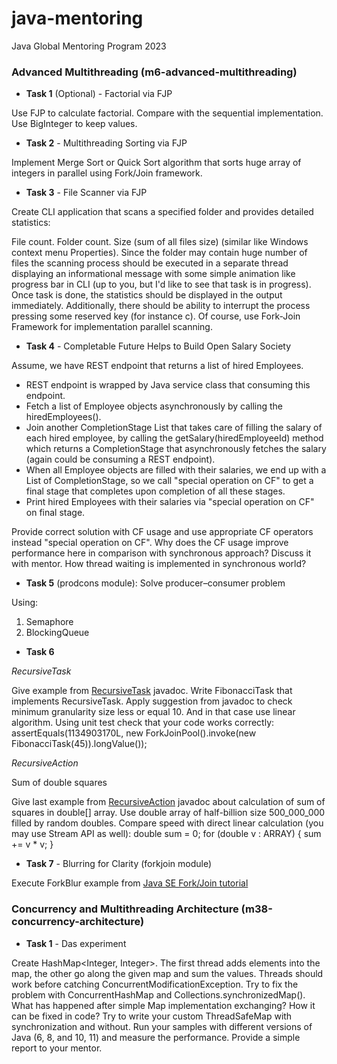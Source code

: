 # java-mentoring
Java Global Mentoring Program 2023


### Advanced Multithreading (m6-advanced-multithreading)

* __Task 1__ (Optional) - Factorial via FJP

Use FJP to calculate factorial. Compare with the sequential implementation. Use BigInteger to keep values.

* __Task 2__ - Multithreading Sorting via FJP

Implement Merge Sort or Quick Sort algorithm that sorts huge array of integers in parallel using Fork/Join framework.

* __Task 3__ - File Scanner via FJP

Create CLI application that scans a specified folder and provides detailed statistics:

File count.
Folder count.
Size (sum of all files size) (similar like Windows context menu Properties). Since the folder may contain huge number of files the scanning process should be executed in a separate thread displaying an informational message with some simple animation like progress bar in CLI (up to you, but I'd like to see that task is in progress).
Once task is done, the statistics should be displayed in the output immediately. Additionally, there should be ability to interrupt the process pressing some reserved key (for instance c). Of course, use Fork-Join Framework for implementation parallel scanning.

* __Task 4__ - Completable Future Helps to Build Open Salary Society

Assume, we have REST endpoint that returns a list of hired Employees. 
- REST endpoint is wrapped by Java service class that consuming this endpoint.
- Fetch a list of Employee objects asynchronously by calling the hiredEmployees().
- Join another CompletionStage List that takes care of filling the salary of each hired employee, by calling the getSalary(hiredEmployeeId) method which returns a CompletionStage that asynchronously fetches the salary (again could be consuming a REST endpoint).
- When all Employee objects are filled with their salaries, we end up with a List of CompletionStage, so we call "special operation on CF" to get a final stage that completes upon completion of all these stages.
- Print hired Employees with their salaries via "special operation on CF" on final stage.

Provide correct solution with CF usage and use appropriate CF operators instead "special operation on CF". Why does the CF usage improve performance here in comparison with synchronous approach? Discuss it with mentor. How thread waiting is implemented in synchronous world?

* __Task 5__ (prodcons module): Solve producer–consumer problem

Using:
1. Semaphore
2. BlockingQueue

* __Task 6__

_RecursiveTask_

Give example from [RecursiveTask](https://docs.oracle.com/javase/8/docs/api/java/util/concurrent/RecursiveTask.html) javadoc.
Write FibonacciTask that implements RecursiveTask.
Apply suggestion from javadoc to check minimum granularity size less or equal 10. And in that case use linear algorithm.
Using unit test check that your code works correctly:
assertEquals(1134903170L, new ForkJoinPool().invoke(new FibonacciTask(45)).longValue());

_RecursiveAction_

Sum of double squares

Give last example from [RecursiveAction](https://docs.oracle.com/javase/8/docs/api/java/util/concurrent/RecursiveAction.html) javadoc about calculation of sum of squares in double[] array.
Use double array of half-billion size 500_000_000 filled by random doubles.
Compare speed with direct linear calculation (you may use Stream API as well):
double sum = 0; for (double v : ARRAY) { sum += v * v; }

* __Task 7__ - Blurring for Clarity (forkjoin module)

Execute ForkBlur example from [Java SE Fork/Join tutorial](https://docs.oracle.com/javase/tutorial/essential/concurrency/forkjoin.html)



### Concurrency and Multithreading Architecture (m38-concurrency-architecture)

* __Task 1__ - Das experiment

Create HashMap<Integer, Integer>. The first thread adds elements into the map, the other go along the given map and sum the values. Threads should work before catching ConcurrentModificationException. Try to fix the problem with ConcurrentHashMap and Collections.synchronizedMap(). What has happened after simple Map implementation exchanging? How it can be fixed in code? Try to write your custom ThreadSafeMap with synchronization and without. Run your samples with different versions of Java (6, 8, and 10, 11) and measure the performance. Provide a simple report to your mentor.
